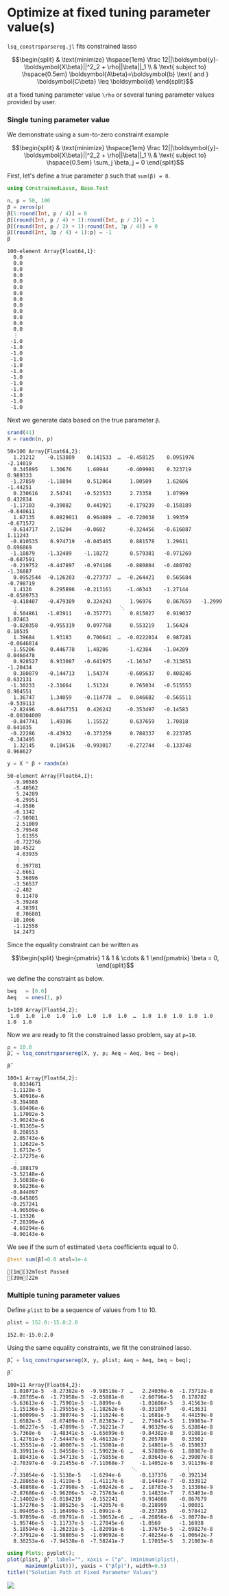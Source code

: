 
# Optimize at fixed tuning parameter value(s)

`lsq_constrsparsereg.jl` fits constrained lasso

```math
\begin{split}
& \text{minimize} \hspace{1em} \frac 12||\boldsymbol{y}-\boldsymbol{X\beta}||^2_2 + \rho||\beta||_1 \\
& \text{ subject to} \hspace{0.5em} \boldsymbol{A\beta}=\boldsymbol{b} \text{ and } \boldsymbol{C\beta} \leq \boldsymbol{d}
\end{split}
```

at a fixed tuning parameter value ``\rho`` or several tuning parameter values provided by user.

### Single tuning parameter value

We demonstrate using a sum-to-zero constraint example

```math
\begin{split}
& \text{minimize} \hspace{1em} \frac 12||\boldsymbol{y}-\boldsymbol{X\beta}||^2_2 + \rho||\beta||_1 \\
& \text{ subject to} \hspace{0.5em} \sum_j \beta_j = 0
\end{split}
```

First, let's define a true parameter `β` such that `sum(β) = 0`.


```julia
using ConstrainedLasso, Base.Test

n, p = 50, 100  
β = zeros(p)
β[1:round(Int, p / 4)] = 0
β[(round(Int, p / 4) + 1):round(Int, p / 2)] = 1
β[(round(Int, p / 2) + 1):round(Int, 3p / 4)] = 0
β[(round(Int, 3p / 4) + 1):p] = -1
β
```




    100-element Array{Float64,1}:
      0.0
      0.0
      0.0
      0.0
      0.0
      0.0
      0.0
      0.0
      0.0
      0.0
      0.0
      0.0
      0.0
      ⋮  
     -1.0
     -1.0
     -1.0
     -1.0
     -1.0
     -1.0
     -1.0
     -1.0
     -1.0
     -1.0
     -1.0
     -1.0



Next we generate data based on the true parameter `β`.


```julia
srand(41)
X = randn(n, p)
```




    50×100 Array{Float64,2}:
      1.21212    -0.153889    0.141533  …  -0.458125    0.0951976  -2.14019   
      0.345895    1.30676     1.60944      -0.409901    0.323719    0.989333  
     -1.27859    -1.18894     0.512064      1.80509     1.62606    -1.44251   
      0.230616    2.54741    -0.523533      2.73358     1.07999     0.432834  
     -1.17103    -0.39082     0.441921     -0.179239   -0.158189   -0.640611  
      1.67135     0.0829011   0.964089  …  -0.720038    1.99359    -0.671572  
     -0.614717    2.16204    -0.0602       -0.324456   -0.616887    1.11243   
     -0.810535    0.974719   -0.045405      0.881578    1.29611     0.696869  
     -1.10879    -1.32489    -1.18272       0.579381   -0.971269   -0.687591  
     -0.219752   -0.447897   -0.974186     -0.880804   -0.480702   -1.36887   
      0.0952544  -0.126203   -0.273737  …  -0.264421    0.565684   -0.798719  
      1.4126      0.295896   -0.213161     -1.46343    -1.27144    -0.0589753 
     -0.418407   -0.479389    0.324243      1.96976     0.867659   -1.2999    
      ⋮                                 ⋱                                     
      0.504861   -1.03911    -0.357771      0.815027    0.919037    1.07463   
     -0.820358   -0.955319    0.097768      0.553219    1.56424     0.10535   
      1.39684     1.93183     0.706641  …  -0.0222014   0.987281   -0.0646814 
     -1.55206     0.446778    1.48206      -1.42384    -1.04209     0.0460478 
      0.928527    0.933087   -0.641975     -1.16347    -0.313851   -1.20434   
      0.380879   -0.144713    1.54374      -0.605637    0.408246    0.632131  
     -1.30233    -2.31664     1.51324       0.765034   -0.515553    0.984551  
      1.36747     1.34059    -0.114778  …   0.846682   -0.565511   -0.539113  
     -2.82496    -0.0447351   0.426242     -0.353497   -0.14583    -0.00304009
     -0.847741    1.49306     1.15522       0.637659    1.70818     0.641035  
     -0.22286    -0.43932    -0.373259      0.788337    0.223785   -0.343495  
      1.32145     0.104516   -0.993017     -0.272744   -0.133748    0.968627  




```julia
y = X * β + randn(n)
```




    50-element Array{Float64,1}:
      -9.90585 
      -5.40562 
       5.24289 
      -6.29951 
      -4.9586  
      -6.1342  
      -7.90981 
       2.51009 
      -5.79548 
       1.61355 
      -0.722766
      10.4522  
       4.03935 
       ⋮       
       0.397781
      -2.6661  
       5.36896 
      -3.56537 
      -2.402   
       0.11478 
      -5.39248 
       4.38391 
       0.706801
     -10.1066  
      -1.12558 
      14.2473  



Since the equality constraint can be written as 

```math
\begin{split}
\begin{pmatrix} 1 & 1 & \cdots & 1 \end{pmatrix} \beta = 0,
\end{split}
```

we define the constraint as below.


```julia
beq   = [0.0]
Aeq   = ones(1, p)
```




    1×100 Array{Float64,2}:
     1.0  1.0  1.0  1.0  1.0  1.0  1.0  1.0  …  1.0  1.0  1.0  1.0  1.0  1.0  1.0



Now we are ready to fit the constrained lasso problem, say at `ρ=10`.


```julia
ρ = 10.0
β̂, = lsq_constrsparsereg(X, y, ρ; Aeq = Aeq, beq = beq);
```


```julia
β̂
```




    100×1 Array{Float64,2}:
      0.0334671 
     -1.1128e-5 
      5.40916e-6
     -0.394908  
      5.69496e-6
      1.17002e-5
     -3.90243e-6
     -1.91365e-5
      0.288553  
      2.05743e-6
      1.12622e-5
      1.6712e-5 
     -2.17275e-6
      ⋮         
     -0.188179  
     -3.52148e-6
      3.50838e-6
      9.58236e-6
     -0.844097  
     -0.645805  
     -0.257241  
     -4.90509e-6
     -1.13326   
     -7.28399e-6
      4.69294e-6
     -8.90143e-6



We see if the sum of estimated ``\beta`` coefficients equal to 0.


```julia
@test sum(β̂)≈0.0 atol=1e-4
```




    [1m[32mTest Passed
    [39m[22m



### Multiple tuning parameter values

Define `ρlist` to be a sequence of values from 1 to 10.


```julia
ρlist = 152.0:-15.0:2.0
```




    152.0:-15.0:2.0



Using the same equality constraints, we fit the constrained lasso.


```julia
β̂, = lsq_constrsparsereg(X, y, ρlist; Aeq = Aeq, beq = beq);
```


```julia
β̂
```




    100×11 Array{Float64,2}:
      1.01071e-5  -8.27382e-6  -9.98518e-7  …   2.24039e-6  -1.73712e-8
     -9.20705e-6  -1.73958e-5  -2.05881e-6     -2.60796e-5   0.178782  
     -5.63613e-6  -1.75901e-5  -1.8899e-6      -1.01686e-5   3.41563e-8
     -1.15136e-5  -1.29555e-5  -1.18262e-6     -0.331097    -0.413631  
     -1.60099e-5  -1.38074e-5  -1.11624e-6     -1.1681e-5    4.44159e-8
      1.6582e-5   -8.67409e-6  -7.82383e-7  …   2.73047e-5   1.19985e-7
     -1.06227e-5  -1.47899e-5  -7.36221e-7      4.90329e-6   5.63884e-8
     -5.7368e-6   -1.48341e-5  -1.65699e-6     -9.84382e-8   3.01081e-8
      1.42761e-5  -7.54447e-6  -9.46132e-7      0.205789     0.33502   
     -1.35551e-6  -1.40007e-5  -1.15001e-6      2.14801e-5  -0.158037  
     -8.39911e-6  -1.04558e-5  -1.59023e-6  …   4.57889e-6   1.88987e-8
      1.88431e-6  -1.34713e-5  -1.75855e-6     -2.03643e-6  -2.39007e-8
     -2.78397e-6  -9.21455e-6  -7.11068e-7     -1.14052e-6   3.91139e-8
      ⋮                                     ⋱                ⋮         
     -7.31054e-6  -1.5138e-5   -1.6294e-6      -0.137376    -0.392134  
     -2.28865e-6  -1.4119e-5   -1.41117e-6     -8.14484e-7  -0.333912  
     -3.48868e-6  -1.27998e-5  -1.60242e-6  …   2.18783e-5   3.13386e-9
     -2.87686e-6  -1.96206e-5  -2.75763e-6      3.14833e-7   7.63403e-8
     -2.14002e-5  -0.0184219   -0.152241       -0.914608    -0.867679  
     -1.57276e-5  -1.80525e-5  -1.42057e-6     -0.218999    -1.00031   
     -1.09405e-5  -1.16499e-5  -1.0991e-6      -0.237285    -0.578412  
     -5.97059e-6  -6.69791e-6  -1.30652e-6  …  -4.20856e-6  -3.80778e-8
     -1.95746e-5  -1.11737e-5  -1.27845e-6     -1.0569      -1.16938   
      5.18594e-6  -1.26231e-5  -1.82091e-6     -1.37675e-5  -2.69827e-8
     -7.37912e-6  -1.58805e-5  -1.69692e-6     -7.48234e-6  -1.00642e-7
      8.30253e-6  -7.94538e-6  -7.58241e-7      1.17015e-5   3.21803e-8




```julia
using Plots; pyplot();
plot(ρlist, β̂', label="", xaxis = ("ρ", (minimum(ρlist),
      maximum(ρlist))), yaxis = ("β̂(ρ)"), width=0.5) 
title!("Solution Path at Fixed Parameter Values") 
```

![](misc/fixed.svg)